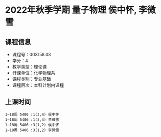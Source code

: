 # 2022年秋季学期 量子物理 侯中怀, 李微雪






## 课程信息

- 课程号：003158.03
- 学分：4
- 教学类型：理论课
- 开课单位：化学物理系
- 课程类别：专业基础
- 课程层次：本科计划内课程

## 上课时间

```
1~18周 5406 :1(3,4) 侯中怀
1~18周 5406 :1(3,4) 李微雪
1~18周 5406 :3(1,2) 侯中怀
1~18周 5406 :3(1,2) 李微雪
```

